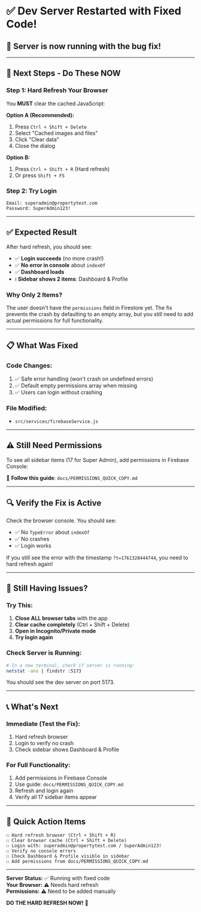 # ✅ Dev Server Restarted with Fixed Code!

## 🎉 **Server is now running with the bug fix!**

---

## 🚀 **Next Steps - Do These NOW**

### **Step 1: Hard Refresh Your Browser**

You **MUST** clear the cached JavaScript:

**Option A (Recommended):**
1. Press `Ctrl + Shift + Delete`
2. Select "Cached images and files"
3. Click "Clear data"
4. Close the dialog

**Option B:**
1. Press `Ctrl + Shift + R` (Hard refresh)
2. Or press `Shift + F5`

### **Step 2: Try Login**

```
Email: superadmin@propertytest.com
Password: SuperAdmin123!
```

---

## ✅ **Expected Result**

After hard refresh, you should see:

- ✅ **Login succeeds** (no more crash!)
- ✅ **No error in console** about `indexOf`
- ✅ **Dashboard loads**
- ℹ️ **Sidebar shows 2 items**: Dashboard & Profile

### **Why Only 2 Items?**

The user doesn't have the `permissions` field in Firestore yet. The fix prevents the crash by defaulting to an empty array, but you still need to add actual permissions for full functionality.

---

## 📋 **What Was Fixed**

### **Code Changes:**
1. ✅ Safe error handling (won't crash on undefined errors)
2. ✅ Default empty permissions array when missing
3. ✅ Users can login without crashing

### **File Modified:**
- `src/services/firebaseService.js`

---

## ⚠️ **Still Need Permissions**

To see all sidebar items (17 for Super Admin), add permissions in Firebase Console:

📄 **Follow this guide**: `docs/PERMISSIONS_QUICK_COPY.md`

---

## 🔍 **Verify the Fix is Active**

Check the browser console. You should see:
- ✅ No `TypeError` about `indexOf`
- ✅ No crashes
- ✅ Login works

If you still see the error with the timestamp `?t=1761328444744`, you need to hard refresh again!

---

## 🐛 **Still Having Issues?**

### **Try This:**

1. **Close ALL browser tabs** with the app
2. **Clear cache completely** (Ctrl + Shift + Delete)
3. **Open in Incognito/Private mode**
4. **Try login again**

### **Check Server is Running:**

```bash
# In a new terminal, check if server is running:
netstat -ano | findstr :5173
```

You should see the dev server on port 5173.

---

## 📞 **What's Next**

### **Immediate (Test the Fix):**
1. Hard refresh browser
2. Login to verify no crash
3. Check sidebar shows Dashboard & Profile

### **For Full Functionality:**
1. Add permissions in Firebase Console
2. Use guide: `docs/PERMISSIONS_QUICK_COPY.md`
3. Refresh and login again
4. Verify all 17 sidebar items appear

---

## 🎯 **Quick Action Items**

```
☐ Hard refresh browser (Ctrl + Shift + R)
☐ Clear browser cache (Ctrl + Shift + Delete)
☐ Login with: superadmin@propertytest.com / SuperAdmin123!
☐ Verify no console errors
☐ Check Dashboard & Profile visible in sidebar
☐ Add permissions from docs/PERMISSIONS_QUICK_COPY.md
```

---

**Server Status:** ✅ Running with fixed code  
**Your Browser:** ⚠️ Needs hard refresh  
**Permissions:** ⚠️ Need to be added manually

**DO THE HARD REFRESH NOW!** 🚀



